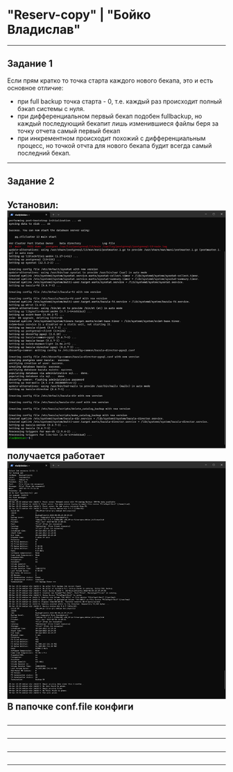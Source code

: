 # "Reserv-copy" | "Бойко Владислав"
---
## Задание 1
Если прям кратко то точка старта каждого нового бекапа, это и есть основное отличие: 
* при full backup точка старта - 0, т.е. каждый раз происходит полный бэкап системы с нуля.
* при дифференциальном первый бекап подобен fullbackup, но каждый последующий бекапит лишь изменившиеся файлы беря за точку отчета самый первый бекап
* при инкрементном происходит похожий с дифференциальным процесс, но точкой отчта для нового бекапа будит всегда самый последний бекап.
---
## Задание 2
Установил:
![скрин](img/2.1.png)
получается работает
![скрин](img/2.2.png)
В папочке conf.file конфиги
---
## 
---
## 
---
## 
---
## 
---